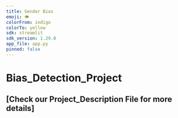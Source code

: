 ```yaml
---
title: Gender Bias
emoji: 👁
colorFrom: indigo
colorTo: yellow
sdk: streamlit
sdk_version: 1.29.0
app_file: app.py
pinned: false
---
```


# Bias_Detection_Project 
## [Check our Project_Description File for more details]

